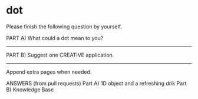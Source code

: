 # dot
Please finish the following question by yourself.

PART A) What could a dot mean to you?
_______________________________________________
PART B) Suggest one CREATIVE application.
_______________________________________________



Append extra pages when needed.

ANSWERS (from pull requests)
Part A) 
1D object and a refreshing drik
Part B)
Knowledge Base
